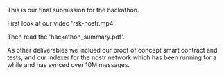 This is our final submission for the hackathon.

First look at our video 'rsk-nostr.mp4'

Then read the 'hackathon_summary.pdf'.

As other deliverables we inclued our proof of concept smart contract and tests,
and our indexer for the nostr network which has been running for a while and has synced over 10M messages.

